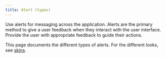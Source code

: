 ```yaml
---
title: Alert (types)
---
```


Use alerts for messaging across the application. Alerts are the primary method to give a user feedback when they interact with the user interface. Provide the user with appropriate feedback to guide their actions. 

This page documents the different types of alerts. For the different looks, see <a href="/styleguide/c-alert-skins.html">skins</a>.